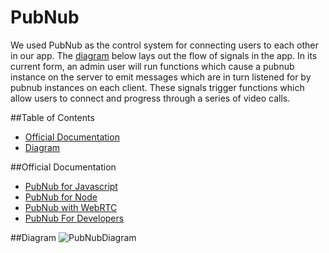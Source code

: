 # PubNub

We used PubNub as the control system for connecting users to each other in our app. The [diagram](#diagram) below lays out the flow of signals in the app.
In its current form, an admin user will run functions which cause a pubnub instance on the server to emit messages which are in turn listened for by pubnub instances on each client.
These signals trigger functions which allow users to connect and progress through a series of video calls. 

##Table of Contents
* [Official Documentation](#official-documentation)
* [Diagram](#diagram)

##Official Documentation
* [PubNub for Javascript](https://www.pubnub.com/docs/javascript/pubnub-javascript-sdk-v4)
* [PubNub for Node](https://www.pubnub.com/docs/nodejs-javascript/pubnub-javascript-sdk)
* [PubNub with WebRTC](https://github.com/stephenlb/webrtc-sdk/)
* [PubNub For Developers](https://www.pubnub.com/docs)

##Diagram
![PubNubDiagram](https://dl.dropboxusercontent.com/content_link/3nhTzcAbs6U1cXtRHGLwntIgwguuRLbtBaf93UonAerq3gTcNDQbZ0rtsT0sCwmD/file)